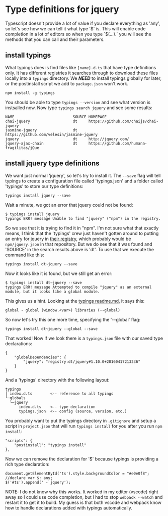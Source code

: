 # Type definitions for jquery

Typescript doesn't provide a lot of value if you declare everything as 'any',
so let's see how we can tell it what type '$' is.  This will enable code
completion in a lot of editors so when you type `$(...).` you will see
the methods that you can call and their parameters.

## install typings

What typings does is find files like `[name].d.ts` that have type
definitions only.  It has different registries it searches through to
download these files locally into a `typings` directory.  We ***NEED***
to install typings globally for later, or the postinstall script
we add to `package.json` won't work.

    npm install -g typings

You should be able to type `typings --version` and see what version is instsalled
now.  Now type `typings search jquery` and see some results:

    NAME                          SOURCE HOMEPAGE                                 
    chai-jquery                   dt     https://github.com/chaijs/chai-jquery    
    jasmine-jquery                dt     https://github.com/velesin/jasmine-jquery
    jquery                        dt     http://jquery.com/                       
    jquery-ajax-chain             dt     https://github.com/humana-fragilitas/jQue

## install jquery type definitions
    
We want just normal 'jquery', so let's try to install it.  The `--save` flag
will tell typings to create a configuration file called 'typings.json' and
a folder called 'typings' to store our type definitions:

    typings install jquery --save
    
Wait a minute, we got an error that jquery could not be found:

    $ typings install jquery
    typings ERR! message Unable to find "jquery" ("npm") in the registry.

So we see that it is trying to find it in "npm".  I'm not sure what that exactly
means, I think that the 'typings' crew just haven't gotten around to putting an
entry for jquery in [their registry](https://github.com/typings/registry), which 
probably would be `npm/jquery.json` in that repository.  But we do see that it
was found and 'SOURCE' in the search results above is 'dt'.  To use that we execute
the command like this:

    typings install dt~jquery --save

Now it looks like it is found, but we still get an error:

    $ typings install dt~jquery --save
    typings ERR! message Attempted to compile "jquery" as an external module, but it looks like a global module.

This gives us a hint.  Looking at the [typings readme.md](https://github.com/typings/typings), it
says this:

    global - global (window.<var>) libraries (--global)
    
So now let's try this one more time, specifying the '--global' flag:

    typings install dt~jquery --global --save
    
That worked!  Now if we look there is a `typings.json` file with our saved type declarations:

    {
        "globalDependencies": {
            "jquery": "registry:dt/jquery#1.10.0+20160417213236"
        }
    }

And a 'typings' directory with the following layout:

    typings
    │ index.d.ts        <-- reference to all typings
    └─globals
      └─jquery
          index.d.ts    <-- type declaration
          typings.json  <-- config (source, version, etc.)

You probably want to put the typings directory in `.gitignore` and setup a script
in `project.json` that will run `typings install` for you after you run `npm install`:

    "scripts": {
        "postinstall": "typings install" 
    },

Now we can remove the declaration for '$' because typings is providing
a rich type declaration:

    document.getElementById('ts').style.backgroundColor = "#e0e0f8";
    //declare var $: any;
    $('#ts').append(' - jquery');

NOTE: I do not know why this works.  It worked in my editor (vscode)
right away so I could use code completion, but I had to stop
`webpack --watch` and restart it to get it to build.  My guess is that
both vscode and webpack know how to handle declarations added with
typings automatically.

